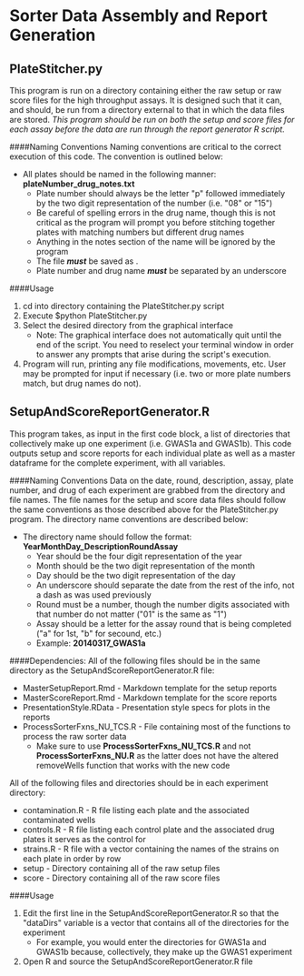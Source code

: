 Sorter Data Assembly and Report Generation
==========================================

PlateStitcher.py
----------------
This program is run on a directory containing either the raw setup or raw score files for the high throughput assays. It is designed such that it can, and should, be run from a directory external to that in which the data files are stored. *This program should be run on both the setup and score files for each assay before the data are run through the report generator R script.*

####Naming Conventions
Naming conventions are critical to the correct execution of this code. The convention is outlined below:

+ All plates should be named in the following manner: **plateNumber_drug_notes.txt**
	+ Plate number should always be the letter "p" followed immediately by the two digit representation of the number (i.e. "08" or "15")
	+ Be careful of spelling errors in the drug name, though this is not critical as the program will prompt you before stitching together plates with matching numbers but different drug names
	+ Anything in the notes section of the name will be ignored by the program
	+ The file ***must*** be saved as .
	+ Plate number and drug name ***must*** be separated by an underscore

####Usage
1. cd into directory containing the PlateStitcher.py script
2. Execute $python PlateStitcher.py
3. Select the desired directory from the graphical interface
	+ Note: The graphical interface does not automatically quit until the end of the script. You need to reselect your terminal window in order to answer any prompts that arise during the script's execution.
4. Program will run, printing any file modifications, movements, etc. User may be prompted for input if necessary (i.e. two or more plate numbers match, but drug names do not).


SetupAndScoreReportGenerator.R
------------------------------
This program takes, as input in the first code block, a list of directories that collectively make up one experiment (i.e. GWAS1a and GWAS1b). This code outputs setup and score reports for each individual plate as well as a master dataframe for the complete experiment, with all variables.

####Naming Conventions
Data on the date, round, description, assay, plate number, and drug of each experiment are grabbed from the directory and file names. The file names for the setup and score data files should follow the same conventions as those described above for the PlateStitcher.py program. The directory name conventions are described below:

+ The directory name should follow the format: **YearMonthDay_DescriptionRoundAssay**
	+ Year should be the four digit representation of the year
	+ Month should be the two digit representation of the month
	+ Day should be the two digit representation of the day
	+ An underscore should separate the date from the rest of the info, not a dash as was used previously
	+ Round must be a number, though the number digits associated with that number do not matter ("01" is the same as "1")
	+ Assay should be a letter for the assay round that is being completed ("a" for 1st, "b" for secound, etc.)
	+ Example: **20140317_GWAS1a**

####Dependencies:
All of the following files should be in the same directory as the SetupAndScoreReportGenerator.R file:

+ MasterSetupReport.Rmd - Markdown template for the setup reports
+ MasterScoreReport.Rmd - Markdown template for the score reports
+ PresentationStyle.RData - Presentation style specs for plots in the reports
+ ProcessSorterFxns_NU_TCS.R - File containing most of the functions to process the raw sorter data
	+ Make sure to use **ProcessSorterFxns_NU_TCS.R** and not **ProcessSorterFxns_NU.R** as the latter does not have the altered removeWells function that works with the new code

All of the following files and directories should be in each experiment directory:

+ contamination.R - R file listing each plate and the associated contaminated wells
+ controls.R - R file listing each control plate and the associated drug plates it serves as the control for
+ strains.R - R file with a vector containing the names of the strains on each plate in order by row
+ setup - Directory containing all of the raw setup files
+ score - Directory containing all of the raw score files

####Usage
1. Edit the first line in the SetupAndScoreReportGenerator.R so that the "dataDirs" variable is a vector that contains all of the directories for the experiment
	+ For example, you would enter the directories for GWAS1a and GWAS1b because, collectively, they make up the GWAS1 experiment
2. Open R and source the SetupAndScoreReportGenerator.R file











